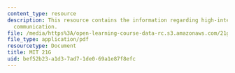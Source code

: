 ```yaml
---
content_type: resource
description: This resource contains the information regarding high-intermediate academic
  communication.
file: /media/https%3A/open-learning-course-data-rc.s3.amazonaws.com/21g-213-high-intermediate-academic-communication-spring-2004/bef52b23a1d37ad71de069a1e87f8efc_MIT21G_213S04_promience.pdf
file_type: application/pdf
resourcetype: Document
title: MIT 21G
uid: bef52b23-a1d3-7ad7-1de0-69a1e87f8efc
---
```

